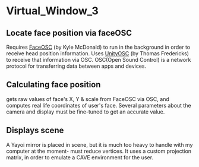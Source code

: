 # Virtual_Window_3

## Locate face position via faceOSC

Requires [FaceOSC](https://github.com/kylemcdonald/ofxFaceTracker/releases) (by Kyle McDonald) to run in the background in order to receive head position information.
Uses [UnityOSC](http://thomasfredericks.github.io/UnityOSC/) (by Thomas Fredericks) to receive that information via OSC.
OSC(Open Sound Control) is a network protocol for transferring data between apps and devices.

## Calculating face position

gets raw values of face's X, Y & scale from FaceOSC via OSC, and computes real life coordinates of user's face. Several parameters about the camera and display must be fine-tuned to get an accurate value.

## Displays scene

A Yayoi mirror is placed in scene, but it is much too heavy to handle with my computer at the moment- must reduce vertices.
It uses a custom projection matrix, in order to emulate a CAVE environment for the user.
